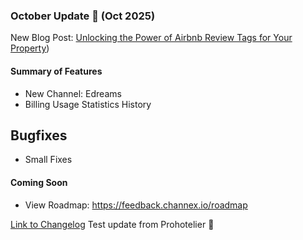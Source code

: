 ### October Update 🚀 (Oct 2025)

New Blog Post: [Unlocking the Power of Airbnb Review Tags for Your Property](https://channex.io/blog/airbnb-review-tags-channex))



#### Summary of Features
- New Channel: Edreams
- Billing Usage Statistics History

  
## Bugfixes

- Small Fixes

#### Coming Soon
- View Roadmap: https://feedback.channex.io/roadmap

[Link to Changelog](https://docs.channex.io/changelog)
Test update from Prohotelier 🚀
